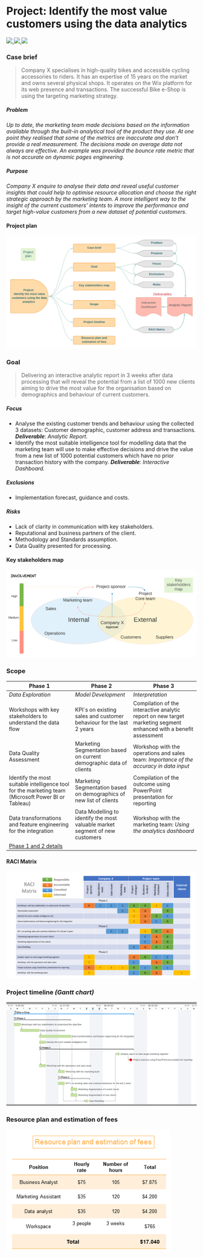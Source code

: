 # Project: Identify the most value customers using the data analytics
 <a href="https://www.lucidchart.com/pages/">
		<img src="https://img.shields.io/badge/Lucidchart-orange?style=plastic&logo=WeightsAndBiases&logoColor=white" />
	</a>
 <a href="https://www.wrike.com/">
		<img src="https://img.shields.io/badge/Wrike-white?style=plastic&logo=Linode&logoColor=green" />
	</a>
 <a href="https://office.live.com/start/powerpoint.aspx">
		<img src="https://img.shields.io/badge/Microsoft_PowerPoint-B7472A?style=plastic&logo=microsoft-powerpoint&logoColor=white" />
	</a>
 
### Case brief
>Company X specialises in high-quality bikes and accessible cycling accessories to riders. It has an expertise of 15 years on the market and owns several physical shops. It operates on the Wix platform for its web presence and transactions. The successful Bike e-Shop is using the targeting marketing strategy.

##### Problem
_Up to date, the marketing team made decisions based on the information available through the built-in analytical tool of the product they use. At one point they realised that some of the metrics are inaccurate and don't provide a real measurement. The decisions made on average data not always are effective. An example was provided the bounce rate metric that is not accurate on dynamic pages engineering._

##### Purpose
_Company X enquire to analyse their data and reveal useful customer insights that could help to optimise resource allocation and choose the right strategic approach by the marketing team. A ​more intelligent way to the insight of the current customers' intents to improve the performance and target high-value customers from a new dataset of potential customers._

#### Project plan
![](project_plan.png)

### Goal
>Delivering an interactive analytic report in 3 weeks after data processing that will reveal the potential from a list of 1000 new clients aiming to drive the most value for the organisation based on demographics and behaviour of current customers.

##### Focus
- Analyse the existing customer trends and behaviour using the collected 3 datasets: Customer demographic, customer address and transactions.
***Deliverable***: *Analytic Report.*
- Identify the most suitable intelligence tool for modelling data that the marketing team will use to make effective decisions and drive the value from a new list of 1000 potential customers which have no prior transaction history with the company.
***Deliverable***: *Interactive Dashboard.*

##### Exclusions
- Implementation forecast, guidance and costs.

##### Risks
- Lack of clarity in communication with key stakeholders.
- Reputational and business partners of the client.
- Methodology and Standards assumption.
- Data Quality presented for processing.

#### Key stakeholders map
![](stakeholders_map.png)

### Scope

| Phase 1 | Phase 2 | Phase 3 |
| ------- | ------- | ------- |
| _Data Exploration_ | _Model Development_ | _Interpretation_ |
|  Workshops with key stakeholders to understand the data flow | KPI`s on existing sales and customer behaviour for the last 2 years |  Compilation of the interactive analytic report on new target marketing segment enhanced with a benefit assessment |
|Data Quality Assessment | Marketing Segmentation based on current demographic data of clients | Workshop with the operations and sales team: _Importance of the accuracy in data input_ | 
Identify the most suitable intelligence tool for the marketing team (Microsoft Power BI or Tableau) | Marketing Segmentation based on demographics of new list of clients | Compilation of the outcome using PowerPoint presentation for reporting | 
 | Data transformations and feature engineering for the integration | Data Modelling to identify the most valuable market segment of new customers | Workshop with the marketing team: _Using the analytics dashboard_ |
| [Phase 1 and 2 details](https://github.com/VladRomanciuc/Personal/blob/9a83c14fbd85bfaf0c6a9b96526161f3cb9bf954/Business%20Intelligence/Bike%20E-Shop/README.md) | | |

#### RACI Matrix
![](RACI_Matrix.png)

### Project timeline _(Gantt chart)_
![](timeline.png)

### Resource plan and estimation of fees
![](resource_plan.png)
